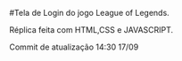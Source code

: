 #Tela de Login do jogo League of Legends.

Réplica feita com HTML,CSS e JAVASCRIPT.

Commit de atualização 14:30 17/09